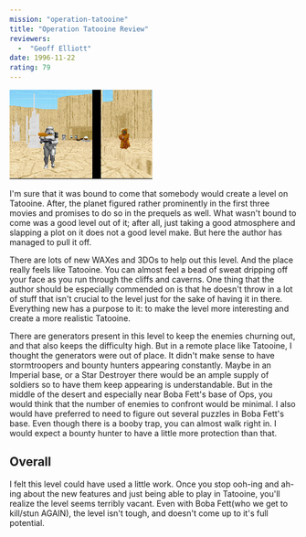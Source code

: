 ```yaml
---
mission: "operation-tatooine"
title: "Operation Tatooine Review"
reviewers: 
  -  "Geoff Elliott"
date: 1996-11-22
rating: 79
---
```


![Operation Tatooine screenshot](./optat.png "The author has created a wonderful Tatooine atmosphere, complete with new WAXs, 3DOs, and VUEs.")

I'm sure that it was bound to come that somebody would create a level on Tatooine. After, the planet figured rather prominently in the first three movies and promises to do so in the prequels as well. What wasn't bound to come was a good level out of it; after all, just taking a good atmosphere and slapping a plot on it does not a good level make. But here the author has managed to pull it off.

There are lots of new WAXes and 3DOs to help out this level. And the place really feels like Tatooine. You can almost feel a bead of sweat dripping off your face as you run through the cliffs and caverns. One thing that the author should be especially commended on is that he doesn't throw in a lot of stuff that isn't crucial to the level just for the sake of having it in there. Everything new has a purpose to it: to make the level more interesting and create a more realistic Tatooine.

There are generators present in this level to keep the enemies churning out, and that also keeps the difficulty high. But in a remote place like Tatooine, I thought the generators were out of place. It didn't make sense to have stormtroopers and bounty hunters appearing constantly. Maybe in an Imperial base, or a Star Destroyer there would be an ample supply of soldiers so to have them keep appearing is understandable. But in the middle of the desert and especially near Boba Fett's base of Ops, you would think that the number of enemies to confront would be minimal. I also would have preferred to need to figure out several puzzles in Boba Fett's base. Even though there is a booby trap, you can almost walk right in. I would expect a bounty hunter to have a little more protection than that.

## Overall

I felt this level could have used a little work. Once you stop ooh-ing and ah-ing about the new features and just being able to play in Tatooine, you'll realize the level seems terribly vacant. Even with Boba Fett(who we get to kill/stun AGAIN), the level isn't tough, and doesn't come up to it's full potential.